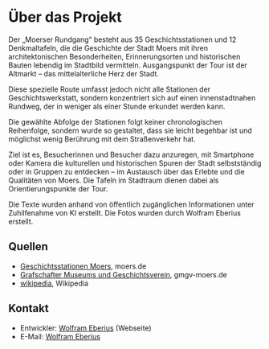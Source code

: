 # Über das Projekt

Der „Moerser Rundgang“ besteht aus 35 Geschichtsstationen und 12 Denkmaltafeln, die die Geschichte der Stadt Moers mit ihren architektonischen Besonderheiten, Erinnerungsorten und historischen Bauten lebendig im Stadtbild vermitteln. Ausgangspunkt der Tour ist der Altmarkt – das mittelalterliche Herz der Stadt.

Diese spezielle Route umfasst jedoch nicht alle Stationen der Geschichtswerkstatt, sondern konzentriert sich auf einen innenstadtnahen Rundweg, der in weniger als einer Stunde erkundet werden kann.

Die gewählte Abfolge der Stationen folgt keiner chronologischen Reihenfolge, sondern wurde so gestaltet, dass sie leicht begehbar ist und möglichst wenig Berührung mit dem Straßenverkehr hat.

Ziel ist es, Besucherinnen und Besucher dazu anzuregen, mit Smartphone oder Kamera die kulturellen und historischen Spuren der Stadt selbstständig oder in Gruppen zu entdecken – im Austausch über das Erlebte und die Qualitäten von Moers. Die Tafeln im Stadtraum dienen dabei als Orientierungspunkte der Tour.

Die Texte wurden anhand von öffentlich zugänglichen Informationen unter Zuhilfenahme von KI erstellt. Die Fotos wurden durch Wolfram Eberius erstellt.

## Quellen

* [Geschichtsstationen Moers], moers.de
* [Grafschafter Museums und Geschichtsverein], gmgv-moers.de
* [wikipedia], Wikipedia

## Kontakt

* Entwickler: [Wolfram Eberius] (Webseite)
* E-Mail: [Wolfram Eberius](mailto:wolfram@eberius.photography?subject=Anfrage%20von%20Fotopfade%20Frankenberg)

[Geschichtsstationen Moers]: https://www.moers.de/tourismus/geschichtsstationen-moers/alle-geschichtsstationen
[Grafschafter Museums und Geschichtsverein]:https://gmgv-moers.de/
[wikipedia]: https://de.wikipedia.org
[Fotopfade]:https://github.com/weberius/fotopfade
[Wolfram Eberius]:https://wolfram.eberius.photography



